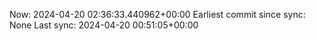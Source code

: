 Now: 2024-04-20 02:36:33.440962+00:00 Earliest commit since sync: None Last sync: 2024-04-20 00:51:05+00:00
